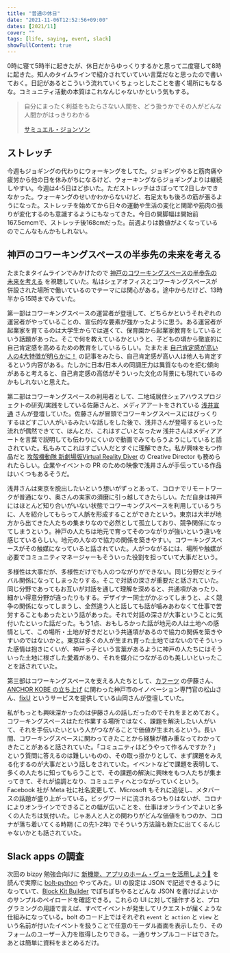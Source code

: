 ```yaml
---
title: "普通の休日"
date: "2021-11-06T12:52:56+09:00"
dates: [2021/11]
cover: ""
tags: [life, saying, event, slack]
showFullContent: true
---
```


0時に寝て5時半に起きたが、休日だからゆっくりするかと思って二度寝して8時に起きた。知人のタイムラインで紹介されていていい言葉だなと思ったので書いておく。日記があるとこういう流れていくちょっとしたことを書く場所にもなるな。コミュニティ活動の本質はこれなんじゃないかという気もする。

> 自分にまったく利益をもたらさない人間を、どう扱うかでその人がどんな人間かがはっきりわかる
>
> [サミュエル・ジョンソン](https://ja.wikipedia.org/wiki/%E3%82%B5%E3%83%9F%E3%83%A5%E3%82%A8%E3%83%AB%E3%83%BB%E3%82%B8%E3%83%A7%E3%83%B3%E3%82%BD%E3%83%B3)

## ストレッチ

今週もジョギングの代わりにウォーキングをしてた。ジョギングやると筋肉痛や疲労から他の日を休みがちになるけど、ウォーキングならジョギングよりは継続しやすい。今週は4-5日ほど歩いた。ただストレッチはさぼってて2日しかできなかった。ウォーキングのせいかわからないけど、右足太もも後ろの筋が張るようになった。ストレッチを始めてから日々の運動や生活の変化と関節や筋肉の張りが変化するのも意識するようにもなってきた。今日の開脚幅は開始前167.5cmcmで、ストレッチ後168cmだった。前週よりは数値がよくなっているのでこんなもんかもしれない。

## 神戸のコワーキングスペースの半歩先の未来を考える

たまたまタイムラインでみかけたので [神戸のコワーキングスペースの半歩先の未来を考える](https://2021.078kobe.jp/events/16089/) を視聴していた。私はシェアオフィスとコワーキングスペースが併設された場所で働いているのでテーマには関心がある。途中からだけど、13時半から15時までみていた。

第一部はコワーキングスペースの運営者が登壇して、どちらかというそれぞれの運営者がやっていることの、宣伝的な要素が強かったように思う。ある運営者が起業家を育てるのは大学生からでは遅くて、保育園から起業家教育をしているという話題があった。そこで何を教えているかというと、子どもの頃から徹底的に自己肯定感を高めるための教育をしているらしい。たまたま [自己肯定感が高い人の4大特徴が明らかに！](https://studyhacker.net/self-esteem-high) の記事をみたら、自己肯定感が高い人は他人も肯定するという内容がある。たしかに日本/日本人の同調圧力は異質なものを拒む傾向があると考えると、自己肯定感の高低がそういった文化の背景にも現れているのかもしれないと思えた。

第二部はコワーキングスペースの利用者として、二地域居住シェアハウスプロジェクトの研究/実践をしている佐藤さんと、メディアアートをされている [浅井宣通](https://www.nobumichiasai.com/) さんが登壇していた。佐藤さんが冒頭でコワーキングスペースにはびっくりするほどすごい人がいるみたいな話しをした後で、浅井さんが登場するといった流れが偶然できてて、ほんとだ、これはすごいとなったw 浅井さんはメディアアートを言葉で説明しても伝わりにくいので動画でみてもらうようにしていると話されていた。私もみてこれはすごい人だとすぐに理解できた。私が興味をもつ作品だと [攻殻機動隊 新劇場版Virtual Reality Diver](http://www.sign.site/koukaku_vr/) の Creative Director も務められたらしい。企業やイベントの PR のための映像で浅井さんが手伝っている作品はいくつもあるそうだ。

浅井さんは東京を脱出したいという想いがずっとあって、コロナでリモートワークが普通になり、奥さんの実家の須磨に引っ越してきたらしい。ただ自身は神戸にはほとんど知り合いがいない状態でコワーキングスペースを利用しているうちに、人を紹介してもらって人脈を形成することができたという。東京は大半が地方から出てきた人たちの集まりなので必然として孤立しており、競争関係になってしまうという。神戸の人たちは地元で育ってそのつながりが強いという違いを感じているらしい。地元の人なので協力の関係を築きやすい。コワーキングスペースがその触媒になっていると話されていた。人がつながるには、場所や触媒が必要でコミュニティマネージャーもそういった役割を担っていて大事だという。

多様性は大事だが、多様性だけでも人のつながりができない。同じ分野だとライバル関係になってしまったりする。そこで対話の深さが重要だと話されていた。同じ分野であってもお互いが対話を通して理解を深めると、共通項があったり、細かい得意分野が違ったりもする。デザイナー同士がかぶってしまうと、よく競争の関係になってしまうし、全然違う人と話しても話が噛みあわなくて仕事で苦労することもあったという話があった。それで対話の深さが大事ということに気付いたといった話だった。もう1点、おもしろかった話が地元の人は土地への感情として、この場所・土地が好きだという共通項があるので協力の関係を築きやすいのではないかと。東京は多くの人が生まれ育った土地ではないのでそういった感情は抱きにくいが、神戸っ子という言葉があるように神戸の人たちにはそういった土地に根ざした愛着があり、それを媒介につながるのも美しいといったことを話されていた。

第三部はコワーキングスペースを支える人たちとして、[カフーツ](http://cahootz.jp/) の伊藤さん、[ANCHOR KOBE の立ち上げ](https://jocr.jp/sunday/repo/1656/) に関わった神戸市のイノベーション専門官の松山さん、[fixU](https://fixu.jp/) というサービスを提供している山岡さんが登壇していた。

私がもっとも興味深かったのは伊藤さんの話しだったのでそれをまとめておく。コワーキングスペースはただ作業する場所ではなく、課題を解決したい人がいて、それを手伝いたいという人がつながることで価値が生まれるという。長い間、コワーキングスペースに関わってきたことから経験が積み重なってわかってきたことがあると話されていた。「コミュニティはどうやって作るんですか？」という質問に答えるのは難しいものの、その取っ掛かりとして、まず課題をみえる化するのが大事だという話しをされていた。イベントなどで課題を表明して、多くの人たちに知ってもらうことで、その課題の解決に興味をもつ人たちが集まってきて、それが協調となり、コミュニティへとつながっていくという。Facebook 社が Meta 社に社名変更して、Microsoft もそれに追従し、メタバースの話題が盛り上がっている。ビッグワードに流されるつもりはないが、コロナによりオンラインでできることの幅が広いことを、仕事はオンラインでよいと多くの人たちは気付いた。じゃあ人と人との関わりがどんな価値をもつのか、コロナが落ち着いてくる時期 (この先1-2年) でそういう方法論も新たに出てくるんじゃないかとも話されていた。

## Slack apps の調査

次回の bizpy 勉強会向けに [新機能、アプリのホーム・ヴューを活用しよう🏡](https://api.slack.com/lang/ja-jp/app-home-with-modal) を読んで実際に [bolt-python](https://github.com/slackapi/bolt-python) やってみた。UI の設定は JSON で記述できるようになっていて、[Block Kit Builder](https://app.slack.com/block-kit-builder/) でぽちぽちやるとどんな JSON を書けばよいかのサンプルのペイロードを確認できる。これらの UI に対して操作すると、プログラミングの用語で言えば、すべてイベントが発生してリクエストが届くような仕組みになっている。bolt のコード上ではそれぞれ `event` と `action` と `view` という名前が付いたイベントを扱うことで任意のモーダル画面を表示したり、そのフォームのユーザー入力を取得したりできる。一通りサンプルコードはできた。あとは簡単に資料をまとめるだけ。
